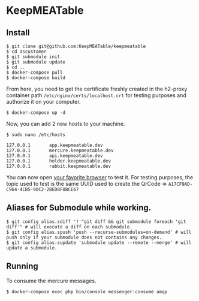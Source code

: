 # KeepMEATable

## Install

```shell
$ git clone git@github.com:KeepMEATable/keepmeatable
$ cd ascustomer
$ git submodule init
$ git submodule update
$ cd ..
$ docker-compose pull
$ docker-compose build
```

From here, you need to get the certificate freshly created in the h2-proxy container path `/etc/nginx/certs/localhost.crt` for testing purposes and authorize it on your computer.

```shell
$ docker-compose up -d
```

Now, you can add 2 new hosts to your machine.

```shell
$ sudo nano /etc/hosts
```

```shell
127.0.0.1       app.keepmeatable.dev
127.0.0.1       mercure.keepmeatable.dev
127.0.0.1       api.keepmeatable.dev
127.0.0.1       holder.keepmeatable.dev
127.0.0.1       rabbit.keepmeatable.dev
```

You can now open [your favorite browser](https://app.keepmeatable.dev) to test it.
For testing purposes, the topic used to test is the same UUID used to create the QrCode => `A17CF9AD-C964-4CB5-90C2-2BED8F8BCE67`

## Aliases for Submodule while working.

```shell
$ git config alias.sdiff '!'"git diff && git submodule foreach 'git diff'" # will execute a diff on each submodule.
$ git config alias.spush 'push --recurse-submodules=on-demand' # will push only if your submodule does not contains any changes.
$ git config alias.supdate 'submodule update --remote --merge' # will update a submodule.
```

## Running

To consume the mercure messages.

```shell
$ docker-compose exec php bin/console messenger:consume amqp
```
